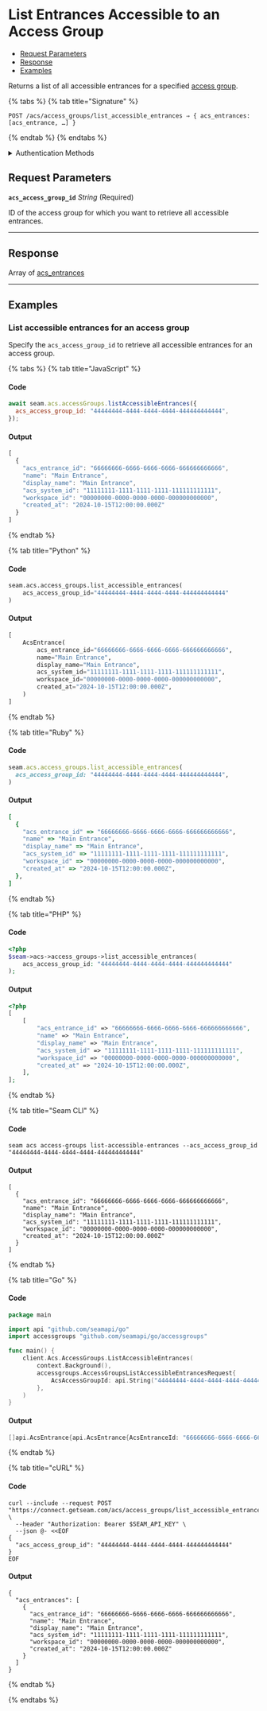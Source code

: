 # List Entrances Accessible to an Access Group

- [Request Parameters](./#request-parameters)
- [Response](./#response)
- [Examples](./#examples)

Returns a list of all accessible entrances for a specified [access group](https://docs.seam.co/latest/capability-guides/access-systems/assigning-users-to-access-groups).

{% tabs %}
{% tab title="Signature" %}
```
POST /acs/access_groups/list_accessible_entrances ⇒ { acs_entrances: [acs_entrance, …] }
```
{% endtab %}
{% endtabs %}

<details>

<summary>Authentication Methods</summary>

- API key
- Personal access token
  <br>Must also include the `seam-workspace` header in the request.

To learn more, see [Authentication](https://docs.seam.co/latest/api/authentication).
</details>

## Request Parameters

**`acs_access_group_id`** *String* (Required)

ID of the access group for which you want to retrieve all accessible entrances.

---


## Response

Array of [acs\_entrances](./)


---

## Examples

### List accessible entrances for an access group

Specify the `acs_access_group_id` to retrieve all accessible entrances for an access group.

{% tabs %}
{% tab title="JavaScript" %}
#### Code

```javascript
await seam.acs.accessGroups.listAccessibleEntrances({
  acs_access_group_id: "44444444-4444-4444-4444-444444444444",
});
```

#### Output

```javascript
[
  {
    "acs_entrance_id": "66666666-6666-6666-6666-666666666666",
    "name": "Main Entrance",
    "display_name": "Main Entrance",
    "acs_system_id": "11111111-1111-1111-1111-111111111111",
    "workspace_id": "00000000-0000-0000-0000-000000000000",
    "created_at": "2024-10-15T12:00:00.000Z"
  }
]
```
{% endtab %}

{% tab title="Python" %}
#### Code

```python
seam.acs.access_groups.list_accessible_entrances(
    acs_access_group_id="44444444-4444-4444-4444-444444444444"
)
```

#### Output

```python
[
    AcsEntrance(
        acs_entrance_id="66666666-6666-6666-6666-666666666666",
        name="Main Entrance",
        display_name="Main Entrance",
        acs_system_id="11111111-1111-1111-1111-111111111111",
        workspace_id="00000000-0000-0000-0000-000000000000",
        created_at="2024-10-15T12:00:00.000Z",
    )
]
```
{% endtab %}

{% tab title="Ruby" %}
#### Code

```ruby
seam.acs.access_groups.list_accessible_entrances(
  acs_access_group_id: "44444444-4444-4444-4444-444444444444",
)
```

#### Output

```ruby
[
  {
    "acs_entrance_id" => "66666666-6666-6666-6666-666666666666",
    "name" => "Main Entrance",
    "display_name" => "Main Entrance",
    "acs_system_id" => "11111111-1111-1111-1111-111111111111",
    "workspace_id" => "00000000-0000-0000-0000-000000000000",
    "created_at" => "2024-10-15T12:00:00.000Z",
  },
]
```
{% endtab %}

{% tab title="PHP" %}
#### Code

```php
<?php
$seam->acs->access_groups->list_accessible_entrances(
    acs_access_group_id: "44444444-4444-4444-4444-444444444444"
);
```

#### Output

```php
<?php
[
    [
        "acs_entrance_id" => "66666666-6666-6666-6666-666666666666",
        "name" => "Main Entrance",
        "display_name" => "Main Entrance",
        "acs_system_id" => "11111111-1111-1111-1111-111111111111",
        "workspace_id" => "00000000-0000-0000-0000-000000000000",
        "created_at" => "2024-10-15T12:00:00.000Z",
    ],
];
```
{% endtab %}

{% tab title="Seam CLI" %}
#### Code

```seam_cli
seam acs access-groups list-accessible-entrances --acs_access_group_id "44444444-4444-4444-4444-444444444444"
```

#### Output

```seam_cli
[
  {
    "acs_entrance_id": "66666666-6666-6666-6666-666666666666",
    "name": "Main Entrance",
    "display_name": "Main Entrance",
    "acs_system_id": "11111111-1111-1111-1111-111111111111",
    "workspace_id": "00000000-0000-0000-0000-000000000000",
    "created_at": "2024-10-15T12:00:00.000Z"
  }
]
```
{% endtab %}

{% tab title="Go" %}
#### Code

```go
package main

import api "github.com/seamapi/go"
import accessgroups "github.com/seamapi/go/accessgroups"

func main() {
	client.Acs.AccessGroups.ListAccessibleEntrances(
		context.Background(),
		accessgroups.AccessGroupsListAccessibleEntrancesRequest{
			AcsAccessGroupId: api.String("44444444-4444-4444-4444-444444444444"),
		},
	)
}
```

#### Output

```go
[]api.AcsEntrance{api.AcsEntrance{AcsEntranceId: "66666666-6666-6666-6666-666666666666", Name: "Main Entrance", DisplayName: "Main Entrance", AcsSystemId: "11111111-1111-1111-1111-111111111111", WorkspaceId: "00000000-0000-0000-0000-000000000000", CreatedAt: "2024-10-15T12:00:00.000Z"}}
```
{% endtab %}

{% tab title="cURL" %}
#### Code

```curl
curl --include --request POST "https://connect.getseam.com/acs/access_groups/list_accessible_entrances" \
  --header "Authorization: Bearer $SEAM_API_KEY" \
  --json @- <<EOF
{
  "acs_access_group_id": "44444444-4444-4444-4444-444444444444"
}
EOF
```

#### Output

```curl
{
  "acs_entrances": [
    {
      "acs_entrance_id": "66666666-6666-6666-6666-666666666666",
      "name": "Main Entrance",
      "display_name": "Main Entrance",
      "acs_system_id": "11111111-1111-1111-1111-111111111111",
      "workspace_id": "00000000-0000-0000-0000-000000000000",
      "created_at": "2024-10-15T12:00:00.000Z"
    }
  ]
}
```
{% endtab %}

{% endtabs %}


